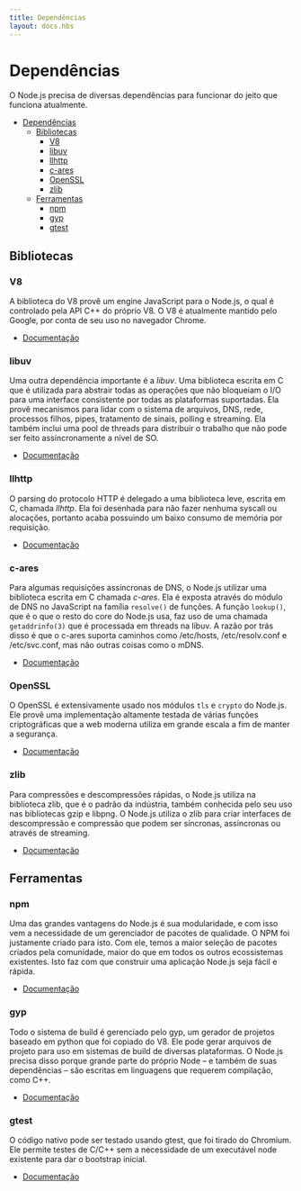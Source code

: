 ```yaml
---
title: Dependências
layout: docs.hbs
---
```


# Dependências

O Node.js precisa de diversas dependências para funcionar do jeito que funciona atualmente.

* [Dependências](#dependências)
  * [Bibliotecas](#bibliotecas)
    * [V8](#v8)
    * [libuv](#libuv)
    * [llhttp](#llhttp)
    * [c-ares](#c-ares)
    * [OpenSSL](#openssl)
    * [zlib](#zlib)
  * [Ferramentas](#ferramentas)
    * [npm](#npm)
    * [gyp](#gyp)
    * [gtest](#gtest)

## Bibliotecas

### V8

<!-- The V8 library provides Node.js with a JavaScript engine, which Node.js
controls via the V8 C++ API. V8 is maintained by Google, for use in Chrome.

* [Documentation](https://v8docs.nodesource.com/) -->

A biblioteca do V8 provê um engine JavaScript para o Node.js, o qual
é controlado pela API C++ do próprio V8. O V8 é atualmente mantido
pelo Google, por conta de seu uso no navegador Chrome.

* [Documentação](https://v8docs.nodesource.com/)

### libuv

<!-- Another important dependency is libuv, a C library that is used to abstract
non-blocking I/O operations to a consistent interface across all supported
platforms. It provides mechanisms to handle file system, DNS, network, child
processes, pipes, signal handling, polling and streaming. It also includes a
thread pool for offloading work for some things that can't be done
asynchronously at the operating system level.

* [Documentation](http://docs.libuv.org/) -->

Uma outra dependência importante é a *libuv*. Uma biblioteca escrita em C que
é utilizada para abstrair todas as operações que não bloqueiam o I/O para uma
interface consistente por todas as plataformas suportadas. Ela provê mecanismos
para lidar com o sistema de arquivos, DNS, rede, processos filhos, pipes,
tratamento de sinais, polling e streaming. Ela também inclui uma pool de threads
para distribuir o trabalho que não pode ser feito assíncronamente a nível de SO.

* [Documentação](http://docs.libuv.org/)

### llhttp

<!-- HTTP parsing is handled by a lightweight C library called llhttp. It is
designed to not make any syscalls or allocations, so it has a very small
per-request memory footprint.

* [Documentation](https://github.com/nodejs/llhttp) -->

O parsing do protocolo HTTP é delegado a uma biblioteca leve, escrita em C,
chamada *llhttp*. Ela foi desenhada para não fazer nenhuma syscall ou
alocações, portanto acaba possuindo um baixo consumo de memória por requisição.

* [Documentação](https://github.com/nodejs/llhttp)

### c-ares

<!-- For some asynchronous DNS requests, Node.js uses a C library called c-ares.
It is exposed through the DNS module in JavaScript as the `resolve()` family of
functions. The `lookup()` function, which is what the rest of core uses, makes
use of threaded `getaddrinfo(3)` calls in libuv. The reason for this is that
c-ares supports /etc/hosts, /etc/resolv.conf and /etc/svc.conf, but not things
like mDNS.

* [Documentation](http://c-ares.haxx.se/docs.html) -->
Para algumas requisições assíncronas de DNS, o Node.js utilizar uma biblioteca
escrita em C chamada *c-ares*. Ela é exposta através do módulo de DNS no JavaScript
na família `resolve()` de funções. A função `lookup()`, que é o que o resto do core
do Node.js usa, faz uso de uma chamada `getaddrinfo(3)` que é processada em threads
na libuv. A razão por trás disso é que o c-ares suporta caminhos como
/etc/hosts, /etc/resolv.conf e /etc/svc.conf, mas não outras coisas como o mDNS.

* [Documentação](http://c-ares.haxx.se/docs.html)

### OpenSSL

<!-- OpenSSL is used extensively in both the `tls` and `crypto` modules. It provides
battle-tested implementations of many cryptographic functions that the modern
web relies on for security.

* [Documentation](https://www.openssl.org/docs/) -->

O OpenSSL é extensivamente usado nos módulos `tls` e `crypto` do Node.js. Ele provê
uma implementação altamente testada de várias funções criptográficas que a web
moderna utiliza em grande escala a fim de manter a segurança.

* [Documentação](https://www.openssl.org/docs/)

### zlib

<!-- For fast compression and decompression, Node.js relies on the industry-standard
zlib library, also known for its use in gzip and libpng. Node.js uses zlib to
create sync, async and streaming compression and decompression interfaces.

* [Documentation](http://www.zlib.net/manual.html) -->

Para compressões e descompressões rápidas, o Node.js utiliza na biblioteca zlib,
que é o padrão da indústria, também conhecida pelo seu uso nas bibliotecas gzip e libpng.
O Node.js utiliza o zlib para criar interfaces de descompressão e compressão que podem
ser síncronas, assíncronas ou através de streaming.

* [Documentação](http://www.zlib.net/manual.html)

## Ferramentas

### npm

<!-- Node.js is all about modularity, and with that comes the need for a quality
package manager; for this purpose, npm was made. With npm comes the largest
selection of community-created packages of any programming ecosystem,
which makes building Node.js apps quick and easy.

* [Documentation](https://docs.npmjs.com/) -->

Uma das grandes vantagens do Node.js é sua modularidade, e com isso vem a
necessidade de um gerenciador de pacotes de qualidade. O NPM foi justamente
criado para isto. Com ele, temos a maior seleção de pacotes criados pela
comunidade, maior do que em todos os outros ecossistemas existentes. Isto
faz com que construir uma aplicação Node.js seja fácil e rápida.

* [Documentação](https://docs.npmjs.com/)

### gyp

<!-- The build system is handled by gyp, a python-based project generator copied
from V8. It can generate project files for use with build systems across many
platforms. Node.js requires a build system because large parts of it — and its
dependencies — are written in languages that require compilation.

* [Documentation](https://gyp.gsrc.io/docs/UserDocumentation.md) -->

Todo o sistema de build é gerenciado pelo gyp, um gerador de projetos baseado
em python que foi copiado do V8. Ele pode gerar arquivos de projeto para uso
em sistemas de build de diversas plataformas. O Node.js precisa disso porque
grande parte do próprio Node – e também de suas dependências – são escritas em
linguagens que requerem compilação, como C++.

* [Documentação](https://gyp.gsrc.io/docs/UserDocumentação.md)

### gtest

<!--
Native code can be tested using gtest, which is taken from Chromium. It allows
testing C/C++ without needing an existing node executable to bootstrap from.

* [Documentation](https://code.google.com/p/googletest/wiki/V1_7_Documentation) -->

O código nativo pode ser testado usando gtest, que foi tirado do Chromium. Ele
permite testes de C/C++ sem a necessidade de um executável node existente para
dar o bootstrap inicial.

* [Documentação](https://code.google.com/p/googletest/wiki/V1_7_Documentação)
